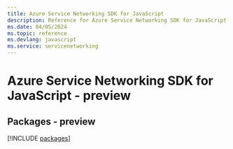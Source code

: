```yaml
---
title: Azure Service Networking SDK for JavaScript
description: Reference for Azure Service Networking SDK for JavaScript
ms.date: 04/05/2024
ms.topic: reference
ms.devlang: javascript
ms.service: servicenetworking
---
```

# Azure Service Networking SDK for JavaScript - preview
## Packages - preview
[!INCLUDE [packages](service-networking-index.md)]